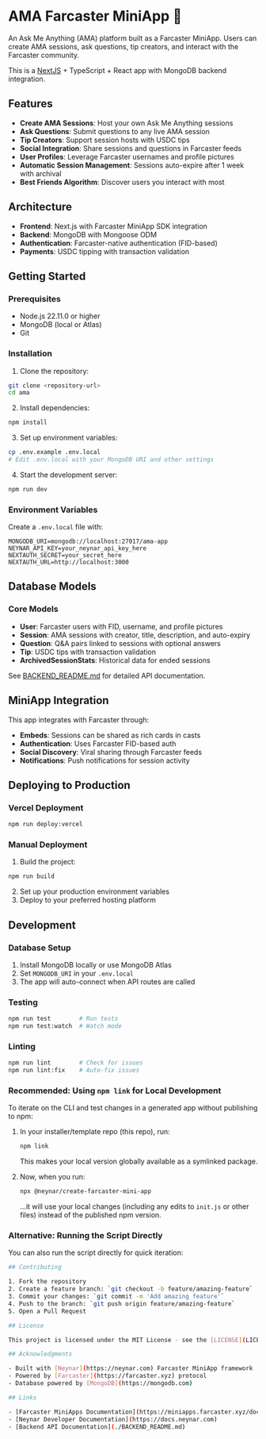 # AMA Farcaster MiniApp 🎤

An Ask Me Anything (AMA) platform built as a Farcaster MiniApp. Users can create AMA sessions, ask questions, tip creators, and interact with the Farcaster community.

This is a [NextJS](https://nextjs.org/) + TypeScript + React app with MongoDB backend integration.

## Features

- **Create AMA Sessions**: Host your own Ask Me Anything sessions
- **Ask Questions**: Submit questions to any live AMA session
- **Tip Creators**: Support session hosts with USDC tips
- **Social Integration**: Share sessions and questions in Farcaster feeds
- **User Profiles**: Leverage Farcaster usernames and profile pictures
- **Automatic Session Management**: Sessions auto-expire after 1 week with archival
- **Best Friends Algorithm**: Discover users you interact with most

## Architecture

- **Frontend**: Next.js with Farcaster MiniApp SDK integration
- **Backend**: MongoDB with Mongoose ODM
- **Authentication**: Farcaster-native authentication (FID-based)
- **Payments**: USDC tipping with transaction validation

## Getting Started

### Prerequisites
- Node.js 22.11.0 or higher
- MongoDB (local or Atlas)
- Git

### Installation

1. Clone the repository:
```bash
git clone <repository-url>
cd ama
```

2. Install dependencies:
```bash
npm install
```

3. Set up environment variables:
```bash
cp .env.example .env.local
# Edit .env.local with your MongoDB URI and other settings
```

4. Start the development server:
```bash
npm run dev
```

### Environment Variables
Create a `.env.local` file with:
```env
MONGODB_URI=mongodb://localhost:27017/ama-app
NEYNAR_API_KEY=your_neynar_api_key_here
NEXTAUTH_SECRET=your_secret_here
NEXTAUTH_URL=http://localhost:3000
```

## Database Models

### Core Models
- **User**: Farcaster users with FID, username, and profile pictures
- **Session**: AMA sessions with creator, title, description, and auto-expiry
- **Question**: Q&A pairs linked to sessions with optional answers
- **Tip**: USDC tips with transaction validation
- **ArchivedSessionStats**: Historical data for ended sessions

See [BACKEND_README.md](./BACKEND_README.md) for detailed API documentation.

## MiniApp Integration

This app integrates with Farcaster through:
- **Embeds**: Sessions can be shared as rich cards in casts
- **Authentication**: Uses Farcaster FID-based auth
- **Social Discovery**: Viral sharing through Farcaster feeds
- **Notifications**: Push notifications for session activity

## Deploying to Production

### Vercel Deployment
```bash
npm run deploy:vercel
```

### Manual Deployment
1. Build the project:
```bash
npm run build
```

2. Set up your production environment variables
3. Deploy to your preferred hosting platform

## Development

### Database Setup
1. Install MongoDB locally or use MongoDB Atlas
2. Set `MONGODB_URI` in your `.env.local`
3. The app will auto-connect when API routes are called

### Testing
```bash
npm run test        # Run tests
npm run test:watch  # Watch mode
```

### Linting
```bash
npm run lint        # Check for issues
npm run lint:fix    # Auto-fix issues
```

### Recommended: Using `npm link` for Local Development

To iterate on the CLI and test changes in a generated app without publishing to npm:

1. In your installer/template repo (this repo), run:
   ```bash
   npm link
   ```
   This makes your local version globally available as a symlinked package.


1. Now, when you run:
   ```bash
   npx @neynar/create-farcaster-mini-app
   ```
   ...it will use your local changes (including any edits to `init.js` or other files) instead of the published npm version.

### Alternative: Running the Script Directly

You can also run the script directly for quick iteration:

```bash
## Contributing

1. Fork the repository
2. Create a feature branch: `git checkout -b feature/amazing-feature`
3. Commit your changes: `git commit -m 'Add amazing feature'`
4. Push to the branch: `git push origin feature/amazing-feature`
5. Open a Pull Request

## License

This project is licensed under the MIT License - see the [LICENSE](LICENSE) file for details.

## Acknowledgments

- Built with [Neynar](https://neynar.com) Farcaster MiniApp framework
- Powered by [Farcaster](https://farcaster.xyz) protocol
- Database powered by [MongoDB](https://mongodb.com)

## Links

- [Farcaster MiniApps Documentation](https://miniapps.farcaster.xyz/docs)
- [Neynar Developer Documentation](https://docs.neynar.com)
- [Backend API Documentation](./BACKEND_README.md)


